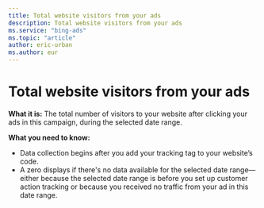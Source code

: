 ```yaml
---
title: Total website visitors from your ads
description: Total website visitors from your ads
ms.service: "bing-ads"
ms.topic: "article"
author: eric-urban
ms.author: eur
---
```


# Total website visitors from your ads

**What it is:**  The total number of visitors to your website after clicking your ads in this campaign, during the selected date range.

**What you need to know:**
- Data collection begins after you add your tracking tag to your website’s code.
- A zero displays if there's no data available for the selected date range—either because the selected date range is before you set up customer action tracking or because you received no traffic from your ad in this date range.


